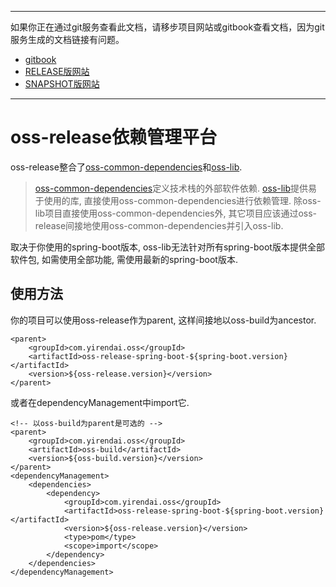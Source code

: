 -----
如果你正在通过git服务查看此文档，请移步项目网站或gitbook查看文档，因为git服务生成的文档链接有问题。
+ [gitbook](http://mvn-site.internal/oss-develop/gitbook)
+ [RELEASE版网站](http://mvn-site.internal/oss/staging)
+ [SNAPSHOT版网站](http://mvn-site.internal/oss-develop/staging)
-----

# oss-release依赖管理平台

oss-release整合了[oss-common-dependencies](https://github.com/Yirendai/oss-release/tree/develop)和[oss-lib](https://github.com/Yirendai/oss-lib).
> [oss-common-dependencies](https://github.com/Yirendai/oss-common-dependencies/tree/develop)定义技术栈的外部软件依赖.
> [oss-lib](https://github.com/Yirendai/oss-lib)提供易于使用的库, 直接使用oss-common-dependencies进行依赖管理.
> 除oss-lib项目直接使用oss-common-dependencies外, 其它项目应该通过oss-release间接地使用oss-common-dependencies并引入oss-lib.

取决于你使用的spring-boot版本, oss-lib无法针对所有spring-boot版本提供全部软件包, 如需使用全部功能, 需使用最新的spring-boot版本. 

## 使用方法

你的项目可以使用oss-release作为parent, 这样间接地以oss-build为ancestor.

    <parent>
        <groupId>com.yirendai.oss</groupId>
        <artifactId>oss-release-spring-boot-${spring-boot.version}</artifactId>
        <version>${oss-release.version}</version>
    </parent>

或者在dependencyManagement中import它.

    <!-- 以oss-build为parent是可选的 -->
    <parent>
        <groupId>com.yirendai.oss</groupId>
        <artifactId>oss-build</artifactId>
        <version>${oss-build.version}</version>
    </parent>
    <dependencyManagement>
        <dependencies>
            <dependency>
                <groupId>com.yirendai.oss</groupId>
                <artifactId>oss-release-spring-boot-${spring-boot.version}</artifactId>
                <version>${oss-release.version}</version>
                <type>pom</type>
                <scope>import</scope>
            </dependency>
        </dependencies>
    </dependencyManagement>
